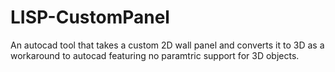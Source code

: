 # LISP-CustomPanel
An autocad tool that takes a custom 2D wall panel and converts it to 3D as a workaround to autocad featuring no paramtric support for 3D objects.
